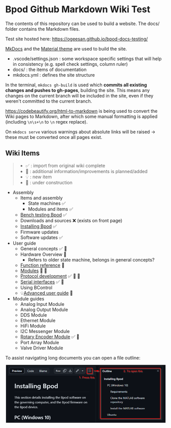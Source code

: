 # Bpod Github Markdown Wiki Test
The contents of this repository can be used to build a website. The docs/ folder contains the Markdown files.

Test site hosted here: https://ogeesan.github.io/bpod-docs-testing/

[MkDocs](https://www.mkdocs.org/) and the [Material theme](https://squidfunk.github.io/mkdocs-material/) are used to build the site.

- .vscode/settings.json : some workspace specific settings that will help in consistency (e.g. spell check settings, column ruler)
- docs/ : the items of documentation
- mkdocs.yml : defines the site structure

In the terminal, `mkdocs gh-build` is used which **commits all existing changes and pushes to gh-pages**, building the site. This means any changes on the current branch will be included in the site, even if they weren't committed to the current branch.

https://codebeautify.org/html-to-markdown is being used to convert the Wiki pages to Markdown, after which some manual formatting is applied (including `\n\s+\n` to `\n` regex replace).

On `mkdocs serve` various warnings about absolute links will be raised -> these must be converted once all pages exist.

## Wiki Items

> - :white_check_mark: : import from original wiki complete
> - :memo: : additional information/improvements is planned/added
> - :bulb: : new item
> - :construction: : under construction

- Assembly
  - Items and assembly
    - State machines :white_check_mark:
    - Modules and items :white_check_mark:
  - [Bench testing Bpod](docs/assembly/bench-testing-bpod.md) :white_check_mark:
  - Downloads and sources :x: (exists on front page)
  - [Installing  Bpod](docs/assembly/installing-bpod.md) :white_check_mark:
  - Firmware updates
  - Software updates :white_check_mark:
- User guide
  - General concepts :white_check_mark: :memo:
  - Hardware Overview :memo:
    - Refers to older state machine, belongs in general concepts?
  - [Function reference](docs/user-guide/function-reference.md) :construction:
  - [Modules](docs/user-guide/modules.md) :construction: :memo:
  - [Protocol development](docs/user-guide/protocol-development.md) :white_check_mark: :memo: :construction:
  - [Serial interfaces](docs/user-guide/serial-interfaces.md) :white_check_mark: :memo:
  - Using BControl
  - :bulb:[Advanced user guide](docs/user-guide/advanced-user-guide.md) :construction:
- Module guides
  <!-- - Ambient Module -->
  - Analog Input Module
  - Analog Output Module
  - DDS Module
  - Ethernet Module
  - HiFi Module
  - I2C Messenger Module
  - [Rotary Encoder Module](docs/module-documentation/rotary-encoder-module.md) :white_check_mark: :memo:
  - Port Array Module
  - Valve Driver Module

To assist navigating long documents you can open a file outline:
<p align="center">
<img src="docs/images/github-doc-outline-guide.png" alt="Alt text" width="500"/>
</p>